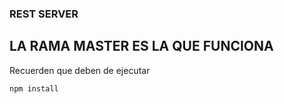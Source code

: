 ### REST SERVER ###

## LA RAMA MASTER ES LA QUE FUNCIONA ##

Recuerden que deben de ejecutar
```
npm install
```